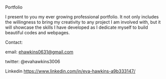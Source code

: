 Portfolio

I present to you my ever growing professional portfolio. It not only includes the willingness to bring my creativity to any project I am involved with, but it will showcase the skills I have developed as I dedicate myself to build beautiful codes and webpages.




Contact:


email: ehawkins0631@gmail.com

twitter: @evahawkins3006

Linkedin https://www.linkedin.com/in/eva-hawkins-a9b333147/
